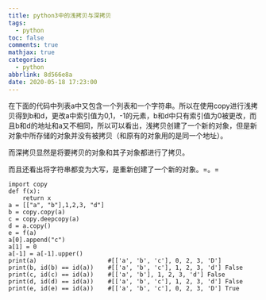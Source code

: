 ```yaml
---
title: python3中的浅拷贝与深拷贝
tags:
  - python
toc: false
comments: true
mathjax: true
categories:
  - python
abbrlink: 8d566e8a
date: 2020-05-18 17:23:00
---
```

在下面的代码中列表a中又包含一个列表和一个字符串。所以在使用copy进行浅拷贝得到b和d，更改a中索引值为0,1，-1的元素，b和d中只有索引值为0被更改，而且b和d的地址和a又不相同，所以可以看出，浅拷贝创建了一个新的对象，但是新对象中所存储的对象并没有被拷贝（和原有的对象用的是同一个地址）。

而深拷贝显然是将要拷贝的对象和其子对象都进行了拷贝。

而且还看出将字符串都变为大写，是重新创建了一个新的对象。=。=
```
import copy
def f(x):
    return x
a = [["a", "b"],1,2,3, "d"]
b = copy.copy(a)
c = copy.deepcopy(a)
d = a.copy()
e = f(a)
a[0].append("c")
a[1] = 0
a[-1] = a[-1].upper()
print(a)                    #[['a', 'b', 'c'], 0, 2, 3, 'D']
print(b, id(b) == id(a))    #[['a', 'b', 'c'], 1, 2, 3, 'd'] False
print(c, id(c) == id(a))    #[['a', 'b'], 1, 2, 3, 'd'] False
print(d, id(d) == id(a))    #[['a', 'b', 'c'], 1, 2, 3, 'd'] False
print(e, id(e) == id(a))    #[['a', 'b', 'c'], 0, 2, 3, 'D'] True
```






